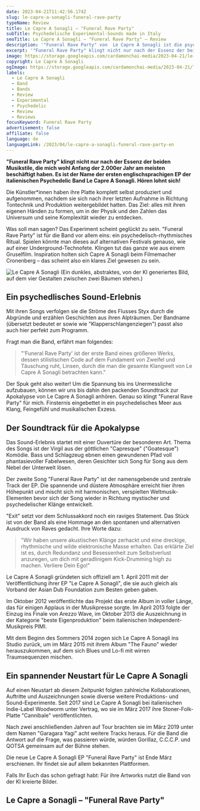 ```yaml
---
date: 2023-04-21T11:42:56.174Z
slug: le-capre-a-sonagli-funeral-rave-party
typeName: Review
title: Le Capre A Sonagli – "Funeral Rave Party"
subTitle: Psychedelische Experimental-Sounds made in Italy
seoTitle: Le Capre A Sonagli – "Funeral Rave Party" – Review
description: '"Funeral Rave Party" von  Le Capre A Sonagli ist die psychedelische Platte des Monats. Erfahrt jetzt hier alles darüber und hört gleich rein!'
excerpt: '"Funeral Rave Party" klingt nicht nur nach der Essenz der beiden Musikstile, die mich wohl Anfang der 2.000er Jahr am meisten beschäftigt haben. Es ist der Name der ersten englischsprachigen EP der italienischen Psychedelic Band Le Capre A Sonagli. Hören lohnt sich!'
image: https://storage.googleapis.com/cardamonchai-media/2023-04-21/le-capre-a-sonagli-2-jpg-imagine-080808_2b272a_800_600/640.webp
copyright: Le Capre A Sonagli
ogImage: https://storage.googleapis.com/cardamonchai-media/2023-04-21/le-capre-a-sonagli-og-jpg-imagine-080808_211c1f_1200_628/640.webp
labels:
  - Le Capre A Sonagli
  - Band
  - Bands
  - Review
  - Experimental
  - Psychedelic
  - Review
  - Reviews
focusKeyword: Funeral Rave Party
advertisement: false
affiliate: false
language: de
languageLink: /2023/04/le-capre-a-sonagli-funeral-rave-party-en
---
```


**"Funeral Rave Party" klingt nicht nur nach der Essenz der beiden Musikstile, die mich wohl Anfang der 2.000er Jahr am meisten beschäftigt haben. Es ist der Name der ersten englischsprachigen EP der italienischen Psychedelic Band Le Capre A Sonagli. Hören lohnt sich!**

Die Künstler\*innen haben ihre Platte komplett selbst produziert und aufgenommen, nachdem sie sich nach ihrer letzten Aufnahme in Richtung Tontechnik und Produktion weitergebildet hatten. Das Ziel: alles mit ihren eigenen Händen zu formen, um in der Physik und den Zahlen das Universum und seine Komplexität wieder zu entdecken.

Was soll man sagen? Das Experiment scheint geglückt zu sein. "Funeral Rave Party" ist für die Band vor allem eins: ein psychedelisch-rhythmisches Ritual. Spielen könnte man dieses auf alternativen Festivals genauso, wie auf einer Underground-Technofete. Klingen tut das ganze wie aus einem Gruselfilm. Inspiration holten sich Capre A Sonagli beim Filmemacher Cronenberg – das scheint also ein klares Ziel gewesen zu sein.

![Le Capre A Sonagli (Ein dunkles, abstraktes, von der KI generiertes Bild, auf dem vier Gestalten zwischen zwei Bäumen stehen.)](https://storage.googleapis.com/cardamonchai-media/2023-04-21/le-capre-a-sonagli-1-jpg-imagine-080808_151208_800_800/640.webp 'Le Capre A Sonagli')

## Ein psychedlisches Sound-Erlebnis

Mit ihren Songs verfolgen sie die Ströme des Flusses Styx durch die Abgründe und erzählen Geschichten aus ihren Alpträumen. Der Bandname (übersetzt bedeutet er sowie wie "Klapperschlangenziegen") passt also auch hier perfekt zum Programm.

Fragt man die Band, erfährt man folgendes:

> "'Funeral Rave Party' ist der erste Band eines größeren Werks, dessen stilistischen Code auf dem Fundament von Zweifel und Täuschung ruht, Linsen, durch die man die gesamte Klangwelt von Le Capre A Sonagli betrachten kann."

Der Spuk geht also weiter! Um die Spannung bis ins Unermessliche aufzubauen, können wir uns bis dahin den packenden Soundtrack zur Apokalypse von Le Capre A Sonagli anhören. Genau so klingt "Funeral Rave Party" für mich. Finsternis eingebettet in ein psychedelisches Meer aus Klang, Feingefühl und musikalischen Exzess.

## Der Soundtrack für die Apokalypse

Das Sound-Erlebnis startet mit einer Ouvertüre der besonderen Art. Thema des Songs ist der Virgil aus der göttlichen "Capresque" ("Goatesque") Komödie. Bass und Schlagzeug ebnen einen gewundenen Pfad voll phantasievoller Fabelwesen, deren Gesichter sich Song für Song aus dem Nebel der Unterwelt lösen.

Der zweite Song "Funeral Rave Party" ist der namensgebende und zentrale Track der EP. Die spannende und düstere Atmosphäre erreicht hier ihren Höhepunkt und mischt sich mit harmonischen, verspielten Weltmusik-Elementen bevor sich der Song wieder in Richtung mystischer und psychedelischer Klänge entwickelt.

"Exit" setzt vor dem Schlussakkord noch ein raviges Statement. Das Stück ist von der Band als eine Hommage an den spontanen und alternativen Ausdruck von Raves gedacht. Ihre Worte dazu:

> "Wir haben unsere akustischen Klänge zerhackt und eine dreckige, rhythmische und wilde elektronische Masse erhalten. Das erklärte Ziel ist es, durch Redundanz und Besessenheit zum Selbstverlust anzuregen, um dich mit geradlinigem Kick-Drumming high zu machen. Verliere Dein Ego!"

Le Capre A Sonagli gründeten sich offiziell am 1. April 2011 mit der Veröffentlichung ihrer EP "Le Capre A Sonagli", die sie auch gleich als Vorband der Asian Dub Foundation zum Besten geben gaben.

Im Oktober 2012 veröffentlichte das Projekt das erste Album in voller Länge, das für einigen Applaus in der Musikpresse sorgte. Im April 2013 folgte der Einzug ins Finale von Arezzo Wave, im Oktober 2013 die Auszeichnung in der Kategorie "beste Eigenproduktion" beim italienischen Independent-Musikpreis PIMI.

Mit dem Beginn des Sommers 2014 zogen sich Le Capre A Sonagli ins Studio zurück, um im März 2015 mit ihrem Album "The Fauno" wieder herauszukommen, auf dem sich Blues und Lo-fi mit wirren Traumsequenzen mischen.

## Ein spannender Neustart für Le Capre A Sonagli

Auf einen Neustart ab diesem Zeitpunkt folgten zahlreiche Kollaborationen, Auftritte und Auszeichnungen sowie diverse weitere Produktions- und Sound-Experimente. Seit 2017 sind Le Capre A Sonagli bei italienischen Indie-Label Woodworm unter Vertrag, wo sie im März 2017 ihre Stoner-Folk-Platte "Cannibale" veröffentlichten.

Nach zwei anschließenden Jahren auf Tour brachten sie im März 2019 unter dem Namen "Garagara Yagi" acht weitere Tracks heraus. Für die Band die Antwort auf die Frage, was passieren würde, würden Gorillaz, C.C.C.P. und QOTSA gemeinsam auf der Bühne stehen.

Die neue Le Capre A Sonagli EP "Funeral Rave Party" ist Ende März erschienen. Ihr findet sie auf allem bekannten Plattformen.

Falls Ihr Euch das schon gefragt habt: Für ihre Artworks nutzt die Band von der KI kreierte Bilder.

## Le Capre a Sonagli – "Funeral Rave Party"

<YouTube id="7qUM9yj1kSM" />
